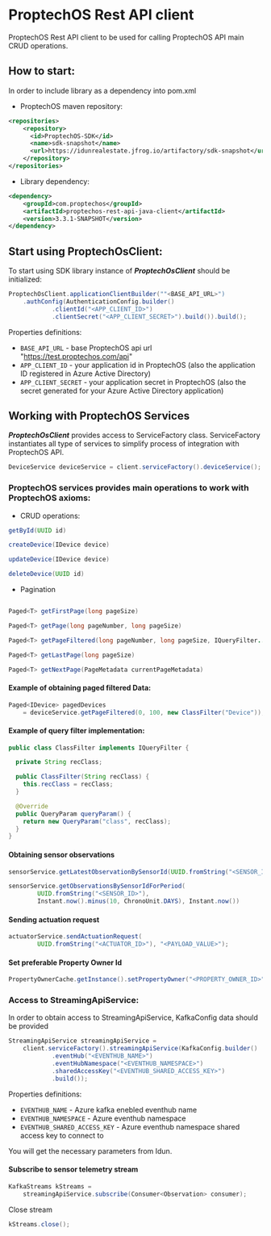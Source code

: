# ProptechOS Rest API client

ProptechOS Rest API client to be used for calling ProptechOS API main CRUD operations.

## How to start:
In order to include library as a dependency into pom.xml
* ProptechOS maven repository:
````xml
<repositories>
    <repository>
      <id>ProptechOS-SDK</id>
      <name>sdk-snapshot</name>
      <url>https://idunrealestate.jfrog.io/artifactory/sdk-snapshot</url>
    </repository>
</repositories>
````
* Library dependency:
````xml
<dependency>
    <groupId>com.proptechos</groupId>
    <artifactId>proptechos-rest-api-java-client</artifactId>
    <version>3.3.1-SNAPSHOT</version>
</dependency>
````
## Start using ProptechOsClient:
To start using SDK library instance of _**ProptechOsClient**_ should be initialized:

``` java
ProptechOsClient.applicationClientBuilder(""<BASE_API_URL>")
    .authConfig(AuthenticationConfig.builder()
            .clientId("<APP_CLIENT_ID>")
            .clientSecret("<APP_CLIENT_SECRET>").build()).build();
```

Properties definitions:

* `BASE_API_URL` - base ProptechOS api url "https://test.proptechos.com/api"
* `APP_CLIENT_ID` - your application id in ProptechOS (also the application ID registered in Azure Active Directory)
* `APP_CLIENT_SECRET` - your application secret in ProptechOS (also the secret generated for your Azure Active Directory application)


## Working with ProptechOS Services

_**ProptechOsClient**_ provides access to ServiceFactory class. 
ServiceFactory instantiates all type of services to simplify process of integration with ProptechOS API.

``` java
DeviceService deviceService = client.serviceFactory().deviceService();
``` 

### ProptechOS services provides main operations to work with ProptechOS axioms:

* CRUD operations:

``` java
getById(UUID id)

createDevice(IDevice device)

updateDevice(IDevice device)

deleteDevice(UUID id)

```

* Pagination

``` java

Paged<T> getFirstPage(long pageSize)

Paged<T> getPage(long pageNumber, long pageSize)

Paged<T> getPageFiltered(long pageNumber, long pageSize, IQueryFilter...filters)

Paged<T> getLastPage(long pageSize)

Paged<T> getNextPage(PageMetadata currentPageMetadata)

```

#### Example of obtaining paged filtered Data:
``` java
Paged<IDevice> pagedDevices 
    = deviceService.getPageFiltered(0, 100, new ClassFilter("Device"));
```

#### Example of query filter implementation:
``` java
public class ClassFilter implements IQueryFilter {

  private String recClass;

  public ClassFilter(String recClass) {
    this.recClass = recClass;
  }

  @Override
  public QueryParam queryParam() {
    return new QueryParam("class", recClass);
  }
}
```

#### Obtaining sensor observations
``` java
sensorService.getLatestObservationBySensorId(UUID.fromString("<SENSOR_ID>"));

sensorService.getObservationsBySensorIdForPeriod(
        UUID.fromString("<SENSOR_ID>"),
        Instant.now().minus(10, ChronoUnit.DAYS), Instant.now())
```
#### Sending actuation request
``` java
actuatorService.sendActuationRequest(
        UUID.fromString("<ACTUATOR_ID>"), "<PAYLOAD_VALUE>");
```

#### Set preferable Property Owner Id
``` java
PropertyOwnerCache.getInstance().setPropertyOwner("<PROPERTY_OWNER_ID>")
```

### Access to StreamingApiService:
In order to obtain access to StreamingApiService, KafkaConfig data should be provided

``` java
StreamingApiService streamingApiService = 
    client.serviceFactory().streamingApiService(KafkaConfig.builder()
            .eventHub("<EVENTHUB_NAME>")
            .eventHubNamespace("<EVENTHUB_NAMESPACE>")
            .sharedAccessKey("<EVENTHUB_SHARED_ACCESS_KEY>")
            .build());
```

Properties definitions:
* `EVENTHUB_NAME` - Azure kafka enebled eventhub name
* `EVENTHUB_NAMESPACE` - Azure eventhub namespace
* `EVENTHUB_SHARED_ACCESS_KEY` - Azure eventhub namespace shared access key to connect to

You will get the necessary parameters from Idun.

#### Subscribe to sensor telemetry stream
````java
KafkaStreams kStreams = 
    streamingApiService.subscribe(Consumer<Observation> consumer);
```` 
Close stream
````java
kStreams.close();
````



